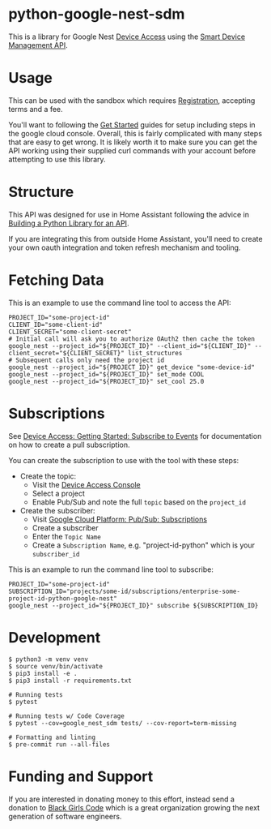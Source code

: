 # python-google-nest-sdm

This is a library for Google Nest [Device Access](https://developers.google.com/nest/device-access)
using the [Smart Device Management API](https://developers.google.com/nest/device-access/api).

# Usage

This can be used with the sandbox which requires [Registration](https://developers.google.com/nest/device-access/registration), accepting terms
and a fee.

You'll want to following the [Get Started](https://developers.google.com/nest/device-access/get-started)
guides for setup including steps in the google cloud console.  Overall, this is
fairly complicated with many steps that are easy to get wrong.  It is likely
worth it to make sure you can get the API working using their supplied curl
commands with your account before attempting to use this library.

# Structure

This API was designed for use in Home Assistant following the advice in
[Building a Python Library for an API](https://developers.home-assistant.io/docs/api_lib_index/).

If you are integrating this from outside Home Assistant, you'll need to
create your own oauth integration and token refresh mechanism and tooling.

# Fetching Data

This is an example to use the command line tool to access the API:

```
PROJECT_ID="some-project-id"
CLIENT_ID="some-client-id"
CLIENT_SECRET="some-client-secret"
# Initial call will ask you to authorize OAuth2 then cache the token
google_nest --project_id="${PROJECT_ID}" --client_id="${CLIENT_ID}" --client_secret="${CLIENT_SECRET}" list_structures
# Subsequent calls only need the project id
google_nest --project_id="${PROJECT_ID}" get_device "some-device-id"
google_nest --project_id="${PROJECT_ID}" set_mode COOL
google_nest --project_id="${PROJECT_ID}" set_cool 25.0
```

# Subscriptions

See [Device Access: Getting Started: Subscribe to Events](https://developers.google.com/nest/device-access/subscribe-to-events)
for documentation on how to create a pull subscription.

You can create the subscription to use with the tool with these steps:

* Create the topic:
  * Visit the [Device Access Console](https://console.nest.google.com/device-access)
  * Select a project
  * Enable Pub/Sub and note the full `topic` based on the `project_id`
* Create the subscriber:
  * Visit [Google Cloud Platform: Pub/Sub: Subscriptions](https://console.cloud.google.com/cloudpubsub/subscriptions)
  * Create a subscriber
  * Enter the `Topic Name`
  * Create a `Subscription Name`, e.g. "project-id-python" which is your `subscriber_id`

This is an example to run the command line tool to subscribe:
```
PROJECT_ID="some-project-id"
SUBSCRIPTION_ID="projects/some-id/subscriptions/enterprise-some-project-id-python-google-nest"
google_nest --project_id="${PROJECT_ID}" subscribe ${SUBSCRIPTION_ID}
```

# Development

```
$ python3 -m venv venv
$ source venv/bin/activate
$ pip3 install -e .
$ pip3 install -r requirements.txt

# Running tests
$ pytest

# Running tests w/ Code Coverage
$ pytest --cov=google_nest_sdm tests/ --cov-report=term-missing

# Formatting and linting
$ pre-commit run --all-files
```

# Funding and Support

If you are interested in donating money to this effort, instead send a
donation to [Black Girls Code](https://donorbox.org/support-black-girls-code)
which is a great organization growing the next generation of software engineers.
